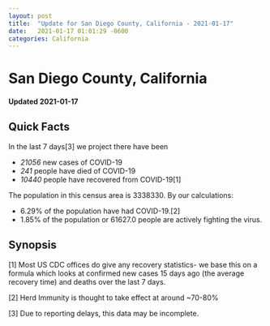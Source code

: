 ```yaml
---
layout: post
title:  "Update for San Diego County, California - 2021-01-17"
date:   2021-01-17 01:01:29 -0600
categories: California
---
```


# San Diego County, California
#### Updated 2021-01-17

## Quick Facts

In the last 7 days[3] we project there have been
- *21056* new cases of COVID-19
- *241* people have died of COVID-19
- *10440* people have recovered from COVID-19[1]

The population in this census area is 3338330. By our calculations:
- 6.29% of the population have had COVID-19.[2]
- 1.85% of the population or 61627.0 people are actively fighting the virus.

## Synopsis




[1] Most US CDC offices do give any recovery statistics- we base this on a formula which looks at confirmed new cases
15 days ago (the average recovery time) and deaths over the last 7 days.

[2] Herd Immunity is thought to take effect at around ~70-80%

[3] Due to reporting delays, this data may be incomplete.
 
    